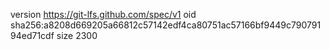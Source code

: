 version https://git-lfs.github.com/spec/v1
oid sha256:a8208d669205a66812c57142edf4ca80751ac57166bf9449c79079194ed71cdf
size 2300
